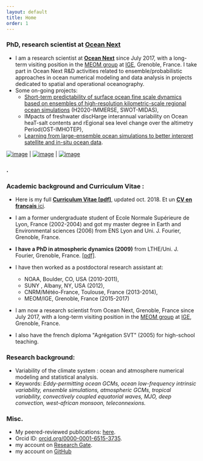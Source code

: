 ```yaml
---
layout: default
title: Home
order: 1
---
```



### **PhD, research scientist at [Ocean Next](http://www.ocean-next.fr)** 
* I am a research scientist at [**Ocean Next**](http://www.ocean-next.fr) since July 2017, with a long-term visiting position in the [MEOM group](https://meom-group.github.io/) at [IGE](http://www.ige-grenoble.fr/), Grenoble, France. I take part in Ocean Next R&D activities related to ensemble/probabilistic approaches in ocean numerical modeling and data analysis in projects  dedicated to spatial and operational oceanography.
* Some on-going projects:
  * [Short-term predictability of  surface ocean fine scale dynamics based on ensembles of high-resolution kilometric-scale regional ocean simulations](https://github.com/ocean-next/MEDWEST60) (H2020-IMMERSE,  SWOT-MIDAS),
  * IMpacts of freshwater discHarge interannual variability on Ocean heaT-salt contents and rEgional sea level change over the altimetry Period(OST-IMHOTEP),
  *  [Learning from large-ensemble ocean simulations to better interpret satellite and in-situ ocean data](https://ocean-next.fr/expertise/ensembles/).

[![image]({{site.baseurl}}/img/SL_3.png)](http://stephanieleroux.github.io) | [![image]({{site.baseurl}}/img/ensemble.png)](https://stephanieleroux.github.io) | [![image]({{site.baseurl}}/img/hires.png)](https://stephanieleroux.github.io)

### .


### **Academic background and Curriculum Vitae** :
 - Here is my full  [**Curriculum Vitae [pdf]**](http://stephanieleroux.github.io/docs/CVleroux2018EN.pdf), updated oct. 2018. Et un [**CV en français** ici](http://stephanieleroux.github.io/docs/CVleroux2018FR.pdf).

 - I am a former undergraduate student of Ecole Normale Supérieure de Lyon, France (2002-2004) and got my master degree in Earth and Environmental sciences (2006) from ENS Lyon and Uni. J. Fourier, Grenoble, France.

 - **I have a PhD in atmospheric dynamics (2009)** from  LTHE/Uni. J. Fourier, Grenoble, France. [[pdf]](https://tel.archives-ouvertes.fr/tel-00434322/).
  
 - I have then worked as a postdoctoral research assistant at:
      - NOAA, Boulder, CO, USA (2010-2011),
      - SUNY , Albany, NY, USA (2012),
      - CNRM/Météo-France, Toulouse, France (2013-2014),
      - MEOM/IGE, Grenoble, France (2015-2017)

 - I am now a research scientist from  Ocean Next, Grenoble, France since July 2017,  with a long-term visiting position in the [MEOM group](https://meom-group.github.io/) at [IGE](http://www.ige-grenoble.fr/), Grenoble, France.
  
 - I also have the french diploma "Agrégation SVT" (2005) for  high-school teaching. 

### **Research background**:
  - Variability of the climate system : ocean and atmosphere numerical modeling and statistical analysis. 
  - Keywords: *Eddy-permitting ocean GCMs, ocean low-frequency intrinsic variability, ensemble simulations, atmospheric GCMs, tropical variability, convectively coupled equatorial waves, MJO, deep convection, west-african monsoon, teleconnexions.*

### **Misc**.
 - My peered-reviewed publications: [here](https://stephanieleroux.github.io/publications/).
 - Orcid ID: [orcid.org/0000-0001-6515-3735](http://orcid.org/orcid.org/0000-0001-6515-3735).
 - my account on [Research Gate](http://www.researchgate.net/profile/Stephanie_Leroux).
 - my account on [GitHub](https://github.com/stephanieleroux)
